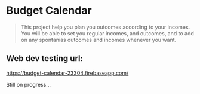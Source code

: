 # Budget Calendar

> This project help you plan you outcomes according to your incomes.
> You will be able to set you regular incomes, and outcomes, and to add on any spontanias outcomes and incomes whenever you want.

## Web dev testing url:
https://budget-calendar-23304.firebaseapp.com/

Still on progress...
